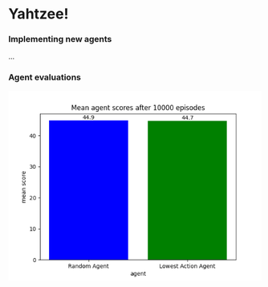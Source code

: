 # Yahtzee!

### Implementing new agents
...

### Agent evaluations
![](assets/agentperformances.png)
